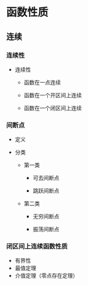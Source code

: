 # 函数性质

## 连续

### 连续性

- 连续性

  - 函数在一点连续

  - 函数在一个开区间上连续

  - 函数在一个闭区间上连续









### 间断点

- 定义

- 分类

  - 第一类

    - 可去间断点

    - 跳跃间断点

  - 第二类

    - 无穷间断点

    - 振荡间断点



















### 闭区间上连续函数性质

- 有界性
- 最值定理
- 介值定理（零点存在定理）















